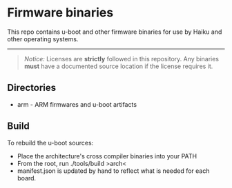 Firmware binaries
===================

This repo contains u-boot and other firmware binaries for use
by Haiku and other operating systems.

----------

> *Notice:* Licenses are **strictly** followed in this repository.
> Any binaries **must** have a documented source location if the license requires it.

Directories
-------------

* arm - ARM firmwares and u-boot artifacts

Build
-------------

To rebuild the u-boot sources:

* Place the architecture's cross compiler binaries into your PATH
* From the root, run ./tools/build &gt;arch&lt;
* manifest.json is updated by hand to reflect what is needed for each board.
